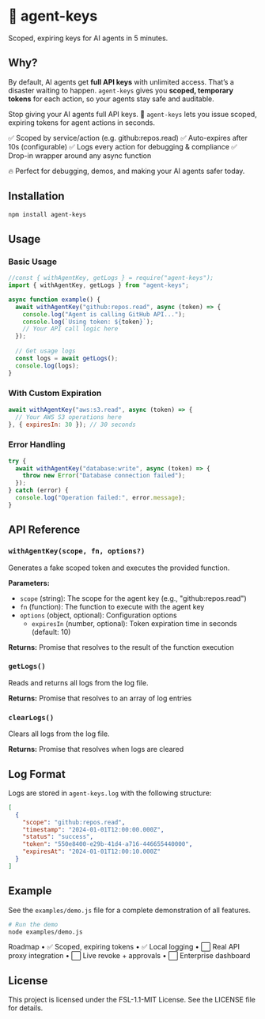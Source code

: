 # 🔑 agent-keys

Scoped, expiring keys for AI agents in 5 minutes.

## Why?
By default, AI agents get **full API keys** with unlimited access. That’s a disaster waiting to happen.
`agent-keys` gives you **scoped, temporary tokens** for each action, so your agents stay safe and auditable.

Stop giving your AI agents full API keys. 🔑 `agent-keys` lets you issue scoped, expiring tokens for agent actions in seconds.

✅ Scoped by service/action (e.g. github:repos.read)
✅ Auto-expires after 10s (configurable)
✅ Logs every action for debugging & compliance
✅ Drop-in wrapper around any async function

🔥 Perfect for debugging, demos, and making your AI agents safer today.


## Installation

```bash
npm install agent-keys
```

## Usage

### Basic Usage

```javascript
//const { withAgentKey, getLogs } = require("agent-keys");
import { withAgentKey, getLogs } from "agent-keys";

async function example() {
  await withAgentKey("github:repos.read", async (token) => {
    console.log("Agent is calling GitHub API...");
    console.log(`Using token: ${token}`);
    // Your API call logic here
  });
  
  // Get usage logs
  const logs = await getLogs();
  console.log(logs);
}
```

### With Custom Expiration

```javascript
await withAgentKey("aws:s3.read", async (token) => {
  // Your AWS S3 operations here
}, { expiresIn: 30 }); // 30 seconds
```

### Error Handling

```javascript
try {
  await withAgentKey("database:write", async (token) => {
    throw new Error("Database connection failed");
  });
} catch (error) {
  console.log("Operation failed:", error.message);
}
```

## API Reference

### `withAgentKey(scope, fn, options?)`

Generates a fake scoped token and executes the provided function.

**Parameters:**
- `scope` (string): The scope for the agent key (e.g., "github:repos.read")
- `fn` (function): The function to execute with the agent key
- `options` (object, optional): Configuration options
  - `expiresIn` (number, optional): Token expiration time in seconds (default: 10)

**Returns:** Promise that resolves to the result of the function execution

### `getLogs()`

Reads and returns all logs from the log file.

**Returns:** Promise that resolves to an array of log entries

### `clearLogs()`

Clears all logs from the log file.

**Returns:** Promise that resolves when logs are cleared

## Log Format

Logs are stored in `agent-keys.log` with the following structure:

```json
[
  {
    "scope": "github:repos.read",
    "timestamp": "2024-01-01T12:00:00.000Z",
    "status": "success",
    "token": "550e8400-e29b-41d4-a716-446655440000",
    "expiresAt": "2024-01-01T12:00:10.000Z"
  }
]
```

## Example

See the `examples/demo.js` file for a complete demonstration of all features.

```bash
# Run the demo
node examples/demo.js
```

Roadmap
	•	✅ Scoped, expiring tokens
	•	✅ Local logging
	•	⬜ Real API proxy integration
	•	⬜ Live revoke + approvals
	•	⬜ Enterprise dashboard


## License

This project is licensed under the FSL-1.1-MIT License. See the LICENSE file for details.
